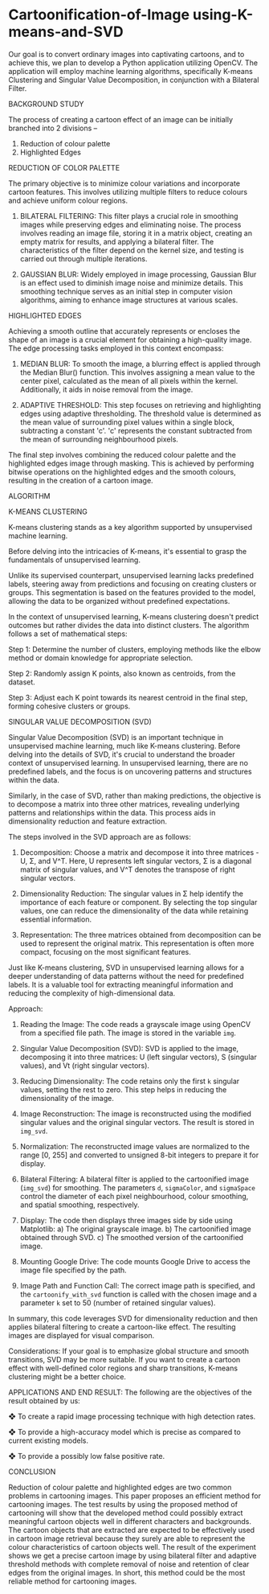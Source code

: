 # Cartoonification-of-Image using-K-means-and-SVD
Our goal is to convert ordinary images into captivating cartoons, and to achieve this, we plan to develop a Python application utilizing OpenCV. The application will employ machine learning algorithms, specifically K-means Clustering and Singular Value Decomposition, in conjunction with a Bilateral Filter. 


BACKGROUND STUDY

The process of creating a cartoon effect of an image can be initially branched into 2 divisions – 

1.	Reduction of colour palette
2.	Highlighted Edges

REDUCTION OF COLOR PALETTE

The primary objective is to minimize colour variations and incorporate cartoon features. This involves utilizing multiple filters to reduce colours and achieve uniform colour regions.

1.	BILATERAL FILTERING: 
This filter plays a crucial role in smoothing images while preserving edges and eliminating noise. The process involves reading an image file, storing it in a matrix object, creating an empty matrix for results, and applying a bilateral filter. The characteristics of the filter depend on the kernel size, and testing is carried out through multiple iterations.

2.	GAUSSIAN BLUR: 
Widely employed in image processing, Gaussian Blur is an effect used to diminish image noise and minimize details. This smoothing technique serves as an initial step in computer vision algorithms, aiming to enhance image structures at various scales.

HIGHLIGHTED EDGES

Achieving a smooth outline that accurately represents or encloses the shape of an image is a crucial element for obtaining a high-quality image. The edge processing tasks employed in this context encompass:

1.	MEDIAN BLUR:
To smooth the image, a blurring effect is applied through the Median Blur() function. This involves assigning a mean value to the center pixel, calculated as the mean of all pixels within the kernel. Additionally, it aids in noise removal from the image.

2.	ADAPTIVE THRESHOLD:
This step focuses on retrieving and highlighting edges using adaptive thresholding. The threshold value is determined as the mean value of surrounding pixel values within a single block, subtracting a constant 'c'. 'c' represents the constant subtracted from the mean of surrounding neighbourhood pixels.

The final step involves combining the reduced colour palette and the highlighted edges image through masking. This is achieved by performing bitwise operations on the highlighted edges and the smooth colours, resulting in the creation of a cartoon image.

ALGORITHM

K-MEANS CLUSTERING

K-means clustering stands as a key algorithm supported by unsupervised machine learning. 

Before delving into the intricacies of K-means, it's essential to grasp the fundamentals of unsupervised learning.

Unlike its supervised counterpart, unsupervised learning lacks predefined labels, steering away from predictions and focusing on creating clusters or groups. This segmentation is based on the features provided to the model, allowing the data to be organized without predefined expectations.

In the context of unsupervised learning, K-means clustering doesn't predict outcomes but rather divides the data into distinct clusters. The algorithm follows a set of mathematical steps:

Step 1: 
Determine the number of clusters, employing methods like the elbow method or domain knowledge for appropriate selection.

Step 2: 
Randomly assign K points, also known as centroids, from the dataset.

 

Step 3: 
Adjust each K point towards its nearest centroid in the final step, forming cohesive clusters or groups.

 


SINGULAR VALUE DECOMPOSITION (SVD)

Singular Value Decomposition (SVD) is an important technique in unsupervised machine learning, much like K-means clustering. Before delving into the details of SVD, it's crucial to understand the broader context of unsupervised learning. In unsupervised learning, there are no predefined labels, and the focus is on uncovering patterns and structures within the data.

Similarly, in the case of SVD, rather than making predictions, the objective is to decompose a matrix into three other matrices, revealing underlying patterns and relationships within the data. This process aids in dimensionality reduction and feature extraction.

The steps involved in the SVD approach are as follows:

1.	Decomposition:
Choose a matrix and decompose it into three matrices - U, Σ, and V^T. Here, U represents left singular vectors, Σ is a diagonal matrix of singular values, and V^T denotes the transpose of right singular vectors.

2.	Dimensionality Reduction:
The singular values in Σ help identify the importance of each feature or component. By selecting the top singular values, one can reduce the dimensionality of the data while retaining essential information.

3.	Representation:
The three matrices obtained from decomposition can be used to represent the original matrix. This representation is often more compact, focusing on the most significant features.

Just like K-means clustering, SVD in unsupervised learning allows for a deeper understanding of data patterns without the need for predefined labels. It is a valuable tool for extracting meaningful information and reducing the complexity of high-dimensional data.

Approach:

1.	Reading the Image:
The code reads a grayscale image using OpenCV from a specified file path. The image is stored in the variable `img`.

2.	Singular Value Decomposition (SVD):
SVD is applied to the image, decomposing it into three matrices: U (left singular vectors), S (singular values), and Vt (right singular vectors).

3.	Reducing Dimensionality:
The code retains only the first `k` singular values, setting the rest to zero. This step helps in reducing the dimensionality of the image.

4.	Image Reconstruction:
The image is reconstructed using the modified singular values and the original singular vectors. The result is stored in `img_svd`.

5.	Normalization:
The reconstructed image values are normalized to the range [0, 255] and converted to unsigned 8-bit integers to prepare it for display.

6.	Bilateral Filtering:
A bilateral filter is applied to the cartoonified image (`img_svd`) for smoothing. The parameters `d`, `sigmaColor`, and `sigmaSpace` control the diameter of each pixel neighbourhood, colour smoothing, and spatial smoothing, respectively.

7.	Display:
The code then displays three images side by side using Matplotlib:
a)	The original grayscale image.
b)	The cartoonified image obtained through SVD.
c)	The smoothed version of the cartoonified image.

8.	Mounting Google Drive:
The code mounts Google Drive to access the image file specified by the path.

9.	Image Path and Function Call:
The correct image path is specified, and the `cartoonify_with_svd` function is called with the chosen image and a parameter `k` set to 50 (number of retained singular values).

In summary, this code leverages SVD for dimensionality reduction and then applies bilateral filtering to create a cartoon-like effect. The resulting images are displayed for visual comparison.


 
Considerations:
If your goal is to emphasize global structure and smooth transitions, SVD may be more suitable.
If you want to create a cartoon effect with well-defined color regions and sharp transitions, K-means clustering might be a better choice.


APPLICATIONS AND END RESULT:
The following are the objectives of the result obtained by us:

❖	To create a rapid image processing technique with high detection rates.

❖	To provide a high-accuracy model which is precise as compared to current existing models.

❖	To provide a possibly low false positive rate.

CONCLUSION


Reduction of colour palette and highlighted edges are two common problems in cartooning images. This paper proposes an efficient method for cartooning images. The test results by using the proposed method of cartooning will show that the developed method could possibly extract meaningful cartoon objects well in different characters and backgrounds. The cartoon objects that are extracted are expected to be effectively used in cartoon image retrieval because they surely are able to represent the colour characteristics of cartoon objects well. The result of the experiment shows we get a precise cartoon image by using bilateral filter and adaptive threshold methods with complete removal of noise and retention of clear edges from the original images. In short, this method could be the most reliable method for cartooning images.
